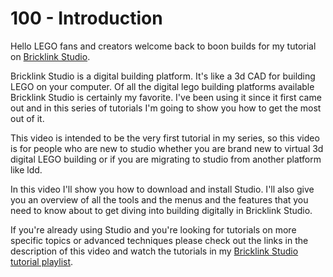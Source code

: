# 100 - Introduction

Hello LEGO fans and creators welcome back to boon builds for my tutorial on [Bricklink Studio](https://www.bricklink.com/v2/build/studio.page). 

Bricklink Studio is a digital building platform. It's like a 3d CAD for building LEGO on your computer. Of all the digital lego building platforms available Bricklink Studio is certainly my favorite. I've been using it since it first came out and in this series of tutorials I'm going to show you how to get the most out of it. 

This video is intended to be the very first tutorial in my series, so this video is for people who are new to studio whether you are brand new to virtual 3d digital LEGO building or if you are migrating to studio from another platform like ldd. 

In this video I'll show you how to download and install Studio. I'll also give you an overview of all the tools and the menus and the features that you need to know about to get diving into building digitally in Bricklink Studio. 

If you're already using Studio and you're looking for tutorials on more specific topics or advanced techniques please check out the links in the description of this video and watch the tutorials in my [Bricklink Studio tutorial playlist](https://www.youtube.com/playlist?list=PLJLUP5dbMVzwfEPjK_4WIas_hiW9xIbCi).
